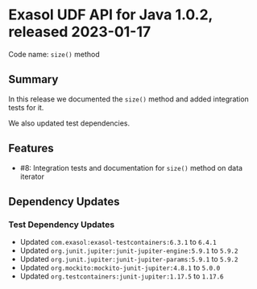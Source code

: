 # Exasol UDF API for Java 1.0.2, released 2023-01-17

Code name: `size()` method

## Summary

In this release we documented the `size()` method and added integration tests for it.

We also updated test dependencies.

## Features

* #8: Integration tests and documentation for `size()` method on data iterator

## Dependency Updates

### Test Dependency Updates

* Updated `com.exasol:exasol-testcontainers:6.3.1` to `6.4.1`
* Updated `org.junit.jupiter:junit-jupiter-engine:5.9.1` to `5.9.2`
* Updated `org.junit.jupiter:junit-jupiter-params:5.9.1` to `5.9.2`
* Updated `org.mockito:mockito-junit-jupiter:4.8.1` to `5.0.0`
* Updated `org.testcontainers:junit-jupiter:1.17.5` to `1.17.6`
